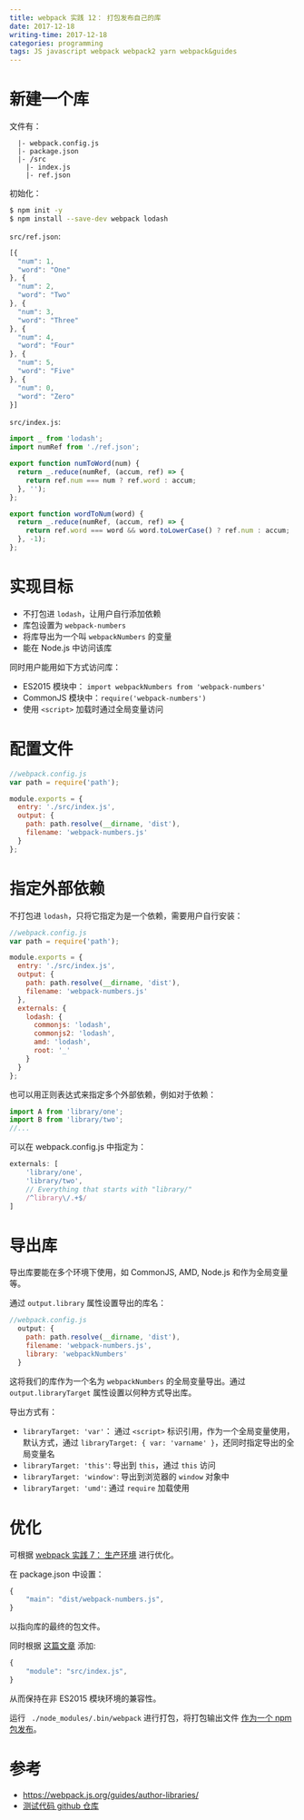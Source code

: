 ```yaml
---
title: webpack 实践 12： 打包发布自己的库
date: 2017-12-18
writing-time: 2017-12-18
categories: programming
tags: JS javascript webpack webpack2 yarn webpack&guides
---
```


# 新建一个库

文件有：

```
  |- webpack.config.js
  |- package.json
  |- /src
    |- index.js
    |- ref.json
```

初始化：

```bash
$ npm init -y
$ npm install --save-dev webpack lodash
```

`src/ref.json`:

```javascript
[{
  "num": 1,
  "word": "One"
}, {
  "num": 2,
  "word": "Two"
}, {
  "num": 3,
  "word": "Three"
}, {
  "num": 4,
  "word": "Four"
}, {
  "num": 5,
  "word": "Five"
}, {
  "num": 0,
  "word": "Zero"
}]
```

`src/index.js`:

```javascript
import _ from 'lodash';
import numRef from './ref.json';

export function numToWord(num) {
  return _.reduce(numRef, (accum, ref) => {
    return ref.num === num ? ref.word : accum;
  }, '');
};

export function wordToNum(word) {
  return _.reduce(numRef, (accum, ref) => {
    return ref.word === word && word.toLowerCase() ? ref.num : accum;
  }, -1);
};
```

# 实现目标

+ 不打包进 `lodash`，让用户自行添加依赖
+ 库包设置为 `webpack-numbers`
+ 将库导出为一个叫 `webpackNumbers` 的变量
+ 能在 Node.js 中访问该库


同时用户能用如下方式访问库：

+ ES2015 模块中： `import webpackNumbers from 'webpack-numbers'`
+ CommonJS 模块中：`require('webpack-numbers')`
+ 使用 `<script>` 加载时通过全局变量访问


# 配置文件

```javascript
//webpack.config.js
var path = require('path');

module.exports = {
  entry: './src/index.js',
  output: {
    path: path.resolve(__dirname, 'dist'),
    filename: 'webpack-numbers.js'
  }
};
```

# 指定外部依赖

不打包进 `lodash`，只将它指定为是一个依赖，需要用户自行安装：

```javascript
//webpack.config.js
var path = require('path');

module.exports = {
  entry: './src/index.js',
  output: {
    path: path.resolve(__dirname, 'dist'),
    filename: 'webpack-numbers.js'
  },
  externals: {
    lodash: {
      commonjs: 'lodash',
      commonjs2: 'lodash',
      amd: 'lodash',
      root: '_'
    }
  }
};
```

也可以用正则表达式来指定多个外部依赖，例如对于依赖：

```javascript
import A from 'library/one';
import B from 'library/two';
//...
```

可以在 webpack.config.js 中指定为：

```javascript
externals: [
    'library/one',
    'library/two',
    // Everything that starts with "library/"
    /^library\/.+$/
]
```

# 导出库

导出库要能在多个环境下使用，如 CommonJS, AMD, Node.js 和作为全局变量等。

通过 `output.library` 属性设置导出的库名：

```javascript
//webpack.config.js
  output: {
    path: path.resolve(__dirname, 'dist'),
    filename: 'webpack-numbers.js',
    library: 'webpackNumbers'
  }
```

这将我们的库作为一个名为 `webpackNumbers` 的全局变量导出。通过 `output.libraryTarget` 属性设置以何种方式导出库。

导出方式有：

+ `libraryTarget: 'var'`： 通过 `<script>` 标识引用，作为一个全局变量使用，默认方式，通过 `libraryTarget: { var: 'varname' }`，还同时指定导出的全局变量名
+ `libraryTarget: 'this'`: 导出到 `this`，通过 `this` 访问
+ `libraryTarget: 'window'`: 导出到浏览器的 `window` 对象中
+ `libraryTarget: 'umd'`: 通过 `require` 加载使用


# 优化

可根据 [webpack 实践 7： 生产环境](http://www.atjiang.com/webpack-practice-7-production/) 进行优化。

在 package.json 中设置：

```javascript
{
    "main": "dist/webpack-numbers.js",
}
```

以指向库的最终的包文件。

同时根据 [这篇文章](https://github.com/dherman/defense-of-dot-js/blob/master/proposal.md#typical-usage) 添加:

```javascript
{
    "module": "src/index.js",
}
```

从而保持在非 ES2015 模块环境的兼容性。

运行 ` ./node_modules/.bin/webpack` 进行打包，将打包输出文件 [作为一个 npm 包发布](https://docs.npmjs.com/getting-started/publishing-npm-packages)。


# 参考

+ https://webpack.js.org/guides/author-libraries/
+ [测试代码 github 仓库](https://github.com/haiiiiiyun/webpack-practice)
